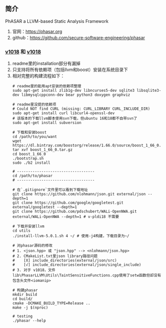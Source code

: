 ## 简介
PhASAR a LLVM-based Static Analysis Framework
1. 官网：https://phasar.org
2. github：https://github.com/secure-software-engineering/phasar

### [v1018](https://github.com/secure-software-engineering/phasar/releases/tag/v-pldi18) 和 [v1018](https://github.com/secure-software-engineering/phasar/releases/tag/v1018)
1. readme里的installation部分有漏掉
2. 只支持将所有依赖项（包括llvm和boost）安装在系统目录下
3. 相对完整的构建流程如下：
    ```shell
    # readme里的能用apt安装的依赖项整理
    sudo apt-get install zlib1g-dev libncurses5-dev sqlite3 libsqlite3-dev libmysqlcppconn-dev bear python3 doxygen graphviz

    # readme里没提的依赖项
    # Could NOT find CURL (missing: CURL_LIBRARY CURL_INCLUDE_DIR)
    sudo apt-get install curl libcurl4-openssl-dev
    # 该版本的下载llvm脚本使用svn下载，但ubuntu 16和18都不自带svn了
    sudo apt-get install subversion

    # 下载和安装boost
    cd /path/to/you/want
    wget https://dl.bintray.com/boostorg/release/1.66.0/source/boost_1_66_0.tar.gz
    tar xvf boost_1_66_0.tar.gz
    cd boost_1_66_0
    ./bootstrap.sh
    sudo ./b2 install

    # -----------------------------------
    cd /path/to/phasar
    # -----------------------------------

    # 在`.gitignore`文件里可以看到下载地址
    git clone https://github.com/nlohmann/json.git external/json --depth=1
    git clone https://github.com/google/googletest.git external/googletest --depth=1
    git clone https://github.com/pdschubert/WALi-OpenNWA.git external/WALi-OpenNWA --depth=1 # v-pldi18 不需要

    # 下载并安装llvm
    cd utils
    ./install-llvm-5.0.1.sh 4 ~/ # 使用-j4构建，下载目录为~/

    # 对phasar源码的修改
    # 1. <json.hpp> 或 "json.hpp" --> <nlohmann/json.hpp>
    # 2. CMakeList.txt里json library路径问题
    #    [X] include_directories(external/json/src)
    #    [√] include_directories(external/json/single_include)
    # 3. 对于 v1018，文件lib\PhasarLLVM\Utils\TaintSensitiveFunctions.cpp使用了setw函数但却没有包含头文件<iomanip>

    # 构建phasar
    mkdir build
    cd build/
    cmake -DCMAKE_BUILD_TYPE=Release ..
    make -j $(nproc)

    # testing
    ./phasar --help
    ```
